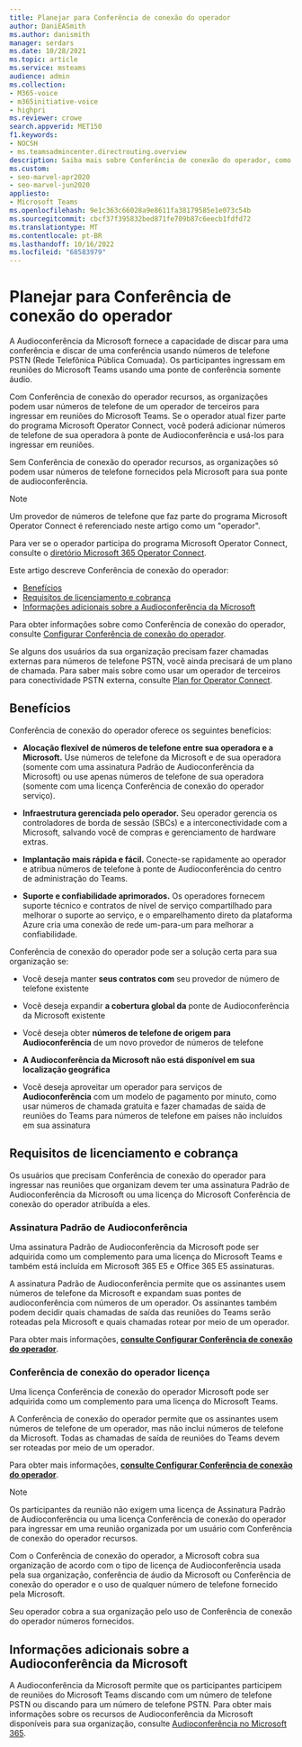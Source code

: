 ```yaml
---
title: Planejar para Conferência de conexão do operador
author: DaniEASmith
ms.author: danismith
manager: serdars
ms.date: 10/28/2021
ms.topic: article
ms.service: msteams
audience: admin
ms.collection:
- M365-voice
- m365initiative-voice
- highpri
ms.reviewer: crowe
search.appverid: MET150
f1.keywords:
- NOCSH
- ms.teamsadmincenter.directrouting.overview
description: Saiba mais sobre Conferência de conexão do operador, como requisitos e planejamento para implantação.
ms.custom:
- seo-marvel-apr2020
- seo-marvel-jun2020
appliesto:
- Microsoft Teams
ms.openlocfilehash: 9e1c363c66028a9e8611fa38179585e1e073c54b
ms.sourcegitcommit: cbcf37f395832bed871fe709b87c6eecb1fdfd72
ms.translationtype: MT
ms.contentlocale: pt-BR
ms.lasthandoff: 10/16/2022
ms.locfileid: "68583979"
---
```

# <a name="plan-for-operator-connect-conferencing"></a>Planejar para Conferência de conexão do operador

A Audioconferência da Microsoft fornece a capacidade de discar para uma conferência e discar de uma conferência usando números de telefone PSTN (Rede Telefônica Pública Comuada).  Os participantes ingressam em reuniões do Microsoft Teams usando uma ponte de conferência somente áudio.

Com Conferência de conexão do operador recursos, as organizações podem usar números de telefone de um operador de terceiros para ingressar em reuniões do Microsoft Teams. Se o operador atual fizer parte do programa Microsoft Operator Connect, você poderá adicionar números de telefone de sua operadora à ponte de Audioconferência e usá-los para ingressar em reuniões.

Sem Conferência de conexão do operador recursos, as organizações só podem usar números de telefone fornecidos pela Microsoft para sua ponte de audioconferência.

>[!NOTE]
>Um provedor de números de telefone que faz parte do programa Microsoft Operator Connect é referenciado neste artigo como um "operador".
>
>Para ver se o operador participa do programa Microsoft Operator Connect, consulte o [diretório Microsoft 365 Operator Connect](https://cloudpartners.transform.microsoft.com/practices/microsoft-365-for-operators/directory).

Este artigo descreve Conferência de conexão do operador:

- [Benefícios](#benefits)
- [Requisitos de licenciamento e cobrança](#licensing-requirements-and-billing)
- [Informações adicionais sobre a Audioconferência da Microsoft](#additional-information-on-microsoft-audio-conferencing)

Para obter informações sobre como Conferência de conexão do operador, consulte [Configurar Conferência de conexão do operador](operator-connect-conferencing-configure.md).

Se alguns dos usuários da sua organização precisam fazer chamadas externas para números de telefone PSTN, você ainda precisará de um plano de chamada. Para saber mais sobre como usar um operador de terceiros para conectividade PSTN externa, consulte [Plan for Operator Connect](operator-connect-plan.md).

## <a name="benefits"></a>Benefícios

Conferência de conexão do operador oferece os seguintes benefícios:

- **Alocação flexível de números de telefone entre sua operadora e a Microsoft.** Use números de telefone da Microsoft e de sua operadora (somente com uma assinatura Padrão de Audioconferência da Microsoft) ou use apenas números de telefone de sua operadora (somente com uma licença Conferência de conexão do operador serviço).

- **Infraestrutura gerenciada pelo operador.** Seu operador gerencia os controladores de borda de sessão (SBCs) e a interconectividade com a Microsoft, salvando você de compras e gerenciamento de hardware extras.

- **Implantação mais rápida e fácil.** Conecte-se rapidamente ao operador e atribua números de telefone à ponte de Audioconferência do centro de administração do Teams.

- **Suporte e confiabilidade aprimorados.** Os operadores fornecem suporte técnico e contratos de nível de serviço compartilhado para melhorar o suporte ao serviço, e o emparelhamento direto da plataforma Azure cria uma conexão de rede um-para-um para melhorar a confiabilidade.

Conferência de conexão do operador pode ser a solução certa para sua organização se:

- Você deseja manter **seus contratos com** seu provedor de número de telefone existente

- Você deseja expandir **a cobertura global da** ponte de Audioconferência da Microsoft existente

- Você deseja obter **números de telefone de origem para Audioconferência** de um novo provedor de números de telefone

- **A Audioconferência da Microsoft não está disponível em sua localização geográfica**

- Você deseja aproveitar um operador para serviços de **Audioconferência** com um modelo de pagamento por minuto, como usar números de chamada gratuita e fazer chamadas de saída de reuniões do Teams para números de telefone em países não incluídos em sua assinatura

## <a name="licensing-requirements-and-billing"></a>Requisitos de licenciamento e cobrança

Os usuários que precisam Conferência de conexão do operador para ingressar nas reuniões que organizam devem ter uma assinatura Padrão de Audioconferência da Microsoft ou uma licença do Microsoft Conferência de conexão do operador atribuída a eles.

### <a name="audio-conferencing-standard-subscription"></a>Assinatura Padrão de Audioconferência

Uma assinatura Padrão de Audioconferência da Microsoft pode ser adquirida como um complemento para uma licença do Microsoft Teams e também está incluída em Microsoft 365 E5 e Office 365 E5 assinaturas.

A assinatura Padrão de Audioconferência permite que os assinantes usem números de telefone da Microsoft e expandam suas pontes de audioconferência com números de um operador. Os assinantes também podem decidir quais chamadas de saída das reuniões do Teams serão roteadas pela Microsoft e quais chamadas rotear por meio de um operador.

Para obter mais informações, [**consulte Configurar Conferência de conexão do operador**](operator-connect-conferencing-configure.md).

### <a name="operator-connect-conferencing-license"></a>Conferência de conexão do operador licença

Uma licença Conferência de conexão do operador Microsoft pode ser adquirida como um complemento para uma licença do Microsoft Teams.

A Conferência de conexão do operador permite que os assinantes usem números de telefone de um operador, mas não inclui números de telefone da Microsoft. Todas as chamadas de saída de reuniões do Teams devem ser roteadas por meio de um operador.

Para obter mais informações, [**consulte Configurar Conferência de conexão do operador**](operator-connect-conferencing-configure.md).

>[!Note]
>Os participantes da reunião não exigem uma licença de Assinatura Padrão de Audioconferência ou uma licença Conferência de conexão do operador para ingressar em uma reunião organizada por um usuário com Conferência de conexão do operador recursos.

Com o Conferência de conexão do operador, a Microsoft cobra sua organização de acordo com o tipo de licença de Audioconferência usada pela sua organização, conferência de áudio da Microsoft ou Conferência de conexão do operador e o uso de qualquer número de telefone fornecido pela Microsoft.

Seu operador cobra a sua organização pelo uso de Conferência de conexão do operador números fornecidos.

## <a name="additional-information-on-microsoft-audio-conferencing"></a>Informações adicionais sobre a Audioconferência da Microsoft

A Audioconferência da Microsoft permite que os participantes participem de reuniões do Microsoft Teams discando com um número de telefone PSTN ou discando para um número de telefone PSTN. Para obter mais informações sobre os recursos de Audioconferência da Microsoft disponíveis para sua organização, consulte [Audioconferência no Microsoft 365](audio-conferencing-in-office-365.md).
